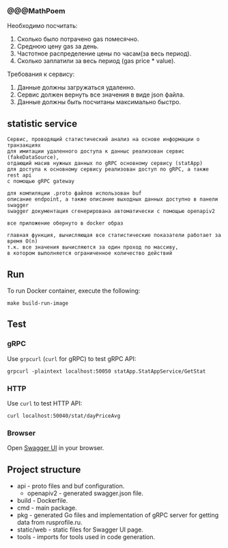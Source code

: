 ### @@@MathPoem

Необходимо посчитать:
1) Сколько было потрачено gas помесячно.
2) Среднюю цену gas за день.
3) Частотное распределение цены по часам(за весь период).
4) Сколько заплатили за весь период (gas price * value).

Требования к сервису:
1) Данные должны загружаться удаленно.
2) Сервис должен вернуть все значения в виде json файла.
3) Данные должны быть посчитаны максимально быстро.

## statistic service 

    Сервис, проводящий статистический анализ на основе информации о транзакциях
    для имитации удаленного доступа к данныс реализован сервис (fakeDataSource), 
    отдающий масив нужных данных по gRPC основному сервису (statApp)
    для доступа к основному сервису реализован доступ по gRPC, а также rest api
    с помощью gRPC gateway
    
    для компиляции .proto файлов использован buf
    описание endpoint, а также описание выходных данных доступно в панели swagger
    swagger документация сгенерирована автоматически с помощью openapiv2
    
    все приложение обернуто в docker образ
    
    главная функция, вычисляющая все статистические показатели работает за время O(n)
    т.к. все значения вычисляются за один проход по массиву,
    в котором выполняется ограниченное количество действий
    

## Run

To run Docker container, execute the following:

```shell
make build-run-image
```

## Test

### gRPC

Use `grpcurl` (`curl` for gRPC) to test gRPC API:

```shell
grpcurl -plaintext localhost:50050 statApp.StatAppService/GetStat
```

### HTTP

Use `curl` to test HTTP API:

```shell
curl localhost:50040/stat/dayPriceAvg
```

### Browser

Open [Swagger UI](http://localhost:50040/swagger-ui/) in your browser.

## Project structure

- api - proto files and buf configuration.
    - openapiv2 - generated swagger.json file.
- build - Dockerfile.
- cmd - main package.
- pkg - generated Go files and implementation of gRPC server for getting data from rusprofile.ru.
- static/web - static files for Swagger UI page.
- tools - imports for tools used in code generation.
